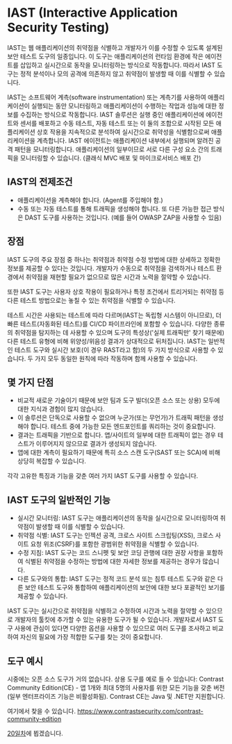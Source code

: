 # IAST (Interactive Application Security Testing)
IAST는 웹 애플리케이션의 취약점을 식별하고 개발자가 이를 수정할 수 있도록 설계된 보안 테스트 도구의 일종입니다. 이 도구는 애플리케이션의 런타임 환경에 작은 에이전트를 삽입하고 실시간으로 동작을 모니터링하는 방식으로 작동합니다. 따라서 IAST 도구는 정적 분석이나 모의 공격에 의존하지 않고 취약점이 발생할 때 이를 식별할 수 있습니다.

IAST는 소프트웨어 계측(software instrumentation) 또는 계측기를 사용하여 애플리케이션이 실행되는 동안 모니터링하고 애플리케이션이 수행하는 작업과 성능에 대한 정보를 수집하는 방식으로 작동합니다. IAST 솔루션은 실행 중인 애플리케이션에 에이전트와 센서를 배포하고 수동 테스트, 자동 테스트 또는 이 둘의 조합으로 시작된 모든 애플리케이션 상호 작용을 지속적으로 분석하여 실시간으로 취약성을 식별함으로써 애플리케이션을 계측합니다.
IAST 에이전트는 애플리케이션 내부에서 실행되며 알려진 공격 패턴을 모니터링합니다. 애플리케이션의 일부이므로 서로 다른 구성 요소 간의 트래픽을 모니터링할 수 있습니다. (클래식 MVC 배포 및 마이크로서비스 배포 간)

## IAST의 전제조건
- 애플리케이션을 계측해야 합니다. (Agent를 주입해야 함.)
- 수동 또는 자동 테스트를 통해 트래픽을 생성해야 합니다. 또 다른 가능한 접근 방식은 DAST 도구를 사용하는 것입니다. (예를 들어 OWASP ZAP을 사용할 수 있음)

## 장점

IAST 도구의 주요 장점 중 하나는 취약점과 취약점 수정 방법에 대한 상세하고 정확한 정보를 제공할 수 있다는 것입니다. 개발자가 수동으로 취약점을 검색하거나 테스트 환경에서 취약점을 재현할 필요가 없으므로 많은 시간과 노력을 절약할 수 있습니다.

또한 IAST 도구는 사용자 상호 작용이 필요하거나 특정 조건에서 트리거되는 취약점 등 다른 테스트 방법으로는 놓칠 수 있는 취약점을 식별할 수 있습니다. 

테스트 시간은 사용되는 테스트에 따라 다르며(IAST는 독립형 시스템이 아니므로), 더 빠른 테스트(자동화된 테스트)를 CI/CD 파이프라인에 포함할 수 있습니다. 다양한 종류의 취약점을 탐지하는 데 사용할 수 있으며 도구의 특성상('실제 트래픽만' 찾기 때문에) 다른 테스트 유형에 비해 위양성/위음성 결과가 상대적으로 뒤처집니다.
IAST는 일반적인 테스트 도구와 실시간 보호(이 경우 RAST라고 함)의 두 가지 방식으로 사용할 수 있습니다. 두 가지 모두 동일한 원칙에 따라 작동하며 함께 사용할 수 있습니다.

## 몇 가지 단점
- 비교적 새로운 기술이기 때문에 보안 팀과 도구 빌더(오픈 소스 또는 상용) 모두에 대한 지식과 경험이 많지 않습니다.
- 이 솔루션은 단독으로 사용할 수 없으며 누군가(또는 무언가)가 트래픽 패턴을 생성해야 합니다. 테스트 중에 가능한 모든 엔드포인트를 쿼리하는 것이 중요합니다.
- 결과는 트래픽을 기반으로 합니다. 앱/사이트의 일부에 대한 트래픽이 없는 경우 테스트가 이루어지지 않으므로 결과가 생성되지 않습니다.
- 앱에 대한 계측이 필요하기 때문에 특히 소스 스캔 도구(SAST 또는 SCA)에 비해 상당히 복잡할 수 있습니다.

각각 고유한 특징과 기능을 갖춘 여러 가지 IAST 도구를 사용할 수 있습니다.

## IAST 도구의 일반적인 기능

- 실시간 모니터링: IAST 도구는 애플리케이션의 동작을 실시간으로 모니터링하여 취약점이 발생할 때 이를 식별할 수 있습니다.
- 취약점 식별: IAST 도구는 인젝션 공격, 크로스 사이트 스크립팅(XSS), 크로스 사이트 요청 위조(CSRF)를 포함한 광범위한 취약점을 식별할 수 있습니다.
- 수정 지침: IAST 도구는 코드 스니펫 및 보안 코딩 관행에 대한 권장 사항을 포함하여 식별된 취약점을 수정하는 방법에 대한 자세한 정보를 제공하는 경우가 많습니다.
- 다른 도구와의 통합: IAST 도구는 정적 코드 분석 또는 침투 테스트 도구와 같은 다른 보안 테스트 도구와 통합하여 애플리케이션의 보안에 대한 보다 포괄적인 보기를 제공할 수 있습니다.

IAST 도구는 실시간으로 취약점을 식별하고 수정하여 시간과 노력을 절약할 수 있으므로 개발자의 툴킷에 추가할 수 있는 유용한 도구가 될 수 있습니다. 개발자로서 IAST 도구 사용에 관심이 있다면 다양한 옵션을 사용할 수 있으므로 여러 도구를 조사하고 비교하여 자신의 필요에 가장 적합한 도구를 찾는 것이 중요합니다.

## 도구 예시

시중에는 오픈 소스 도구가 거의 없습니다. 상용 도구를 예로 들 수 있습니다: Contrast Community Edition(CE) - 앱 1개와 최대 5명의 사용자를 위한 모든 기능을 갖춘 버전(일부 엔터프라이즈 기능은 비활성화됨). Contrast CE는 Java 및 .NET만 지원합니다. 

여기에서 찾을 수 있습니다. https://www.contrastsecurity.com/contrast-community-edition

[20일차](day20.md)에 뵙겠습니다.
